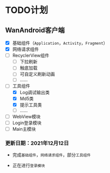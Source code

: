 # TODO计划

## WanAndroid客户端

- [x] 基础组件（`Application`，`Activity`，`Fragment`）
- [x] 网络请求组件
- [ ] RecyclerView组件
  - [ ] 下拉刷新
  - [ ] 触底加载
  - [ ] 可自定义刷新动画
  - [ ] ……

- [ ] 工具组件
  - [x] Log调试输出类
  - [x] Md5类
  - [x] 提示工具类
  - [ ] ……

- [ ] WebView模块
- [ ] Login登录模块
- [ ] Main主模块

### 更新日期：2021年12月12日

-   完成`基础组件`，`网络请求组件`，部分`工具组件`

-   正在进行`登录模块`
